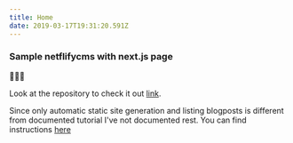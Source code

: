 ```yaml
---
title: Home
date: 2019-03-17T19:31:20.591Z
---
```

### Sample netflifycms with next.js page

👾🤖👾

Look at the repository to check it out [link](https://github.com/masives/netlifycms-nextjs/tree/master/content/blogPosts).

Since only automatic static site generation and listing blogposts is different from documented tutorial I've not documented rest. You can find instructions [here](https://www.netlifycms.org/docs/nextjs/)
